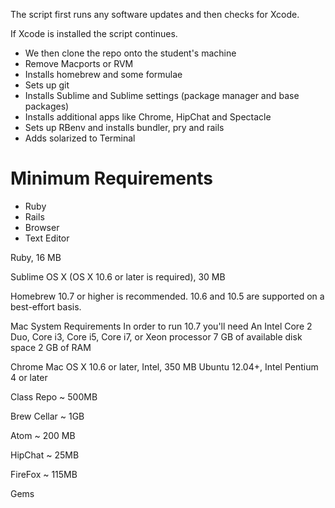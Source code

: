 The script first runs any software updates and then checks for Xcode.

If Xcode is installed the script continues.

- We then clone the repo onto the student's machine
- Remove Macports or RVM
- Installs homebrew and some formulae
- Sets up git
- Installs Sublime and Sublime settings (package manager and base packages)
- Installs additional apps like Chrome, HipChat and Spectacle
- Sets up RBenv and installs bundler, pry and rails
- Adds solarized to Terminal

# Minimum Requirements

- Ruby
- Rails
- Browser
- Text Editor

Ruby, 16 MB

Sublime
OS X (OS X 10.6 or later is required), 30 MB

Homebrew
10.7 or higher is recommended. 10.6 and 10.5 are supported on a best-effort basis.

Mac System Requirements
In order to run 10.7 you'll need
An Intel Core 2 Duo, Core i3, Core i5, Core i7, or Xeon processor
7 GB of available disk space
2 GB of RAM

Chrome
Mac OS X 10.6 or later, Intel, 350 MB
Ubuntu 12.04+, Intel Pentium 4 or later

Class Repo ~ 500MB

Brew Cellar ~ 1GB

Atom ~ 200 MB

HipChat ~ 25MB

FireFox ~ 115MB

Gems

